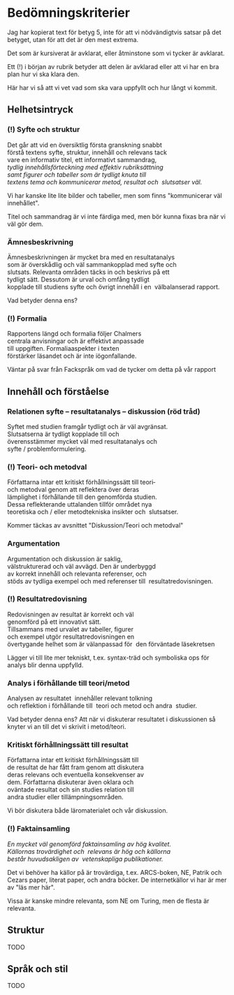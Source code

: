 
# Bedömningskriterier

Jag har kopierat text för betyg 5, inte för att vi nödvändigtvis satsar på det betyget, utan för att det är den mest extrema.

Det som är kursiverat är avklarat, eller åtminstone som vi tycker är avklarat.

Ett (!) i början av rubrik betyder att delen är avklarad eller att vi har en bra plan hur vi ska klara den.

Här har vi så att vi vet vad som ska vara uppfyllt och hur långt vi kommit.

## Helhetsintryck

### (!) Syfte och struktur

Det går att vid en översiktlig första granskning snabbt 
förstå textens syfte, struktur, innehåll och relevans tack 
vare en informativ titel, ett informativt sammandrag, 
*tydlig innehållsförteckning med effektiv rubriksättning 
samt figurer och tabeller som är tydligt knuta till 
textens tema och kommunicerar metod, resultat och 
slutsatser väl.*

Vi har kanske lite lite bilder och tabeller, men som finns "kommunicerar väl innehållet".

Titel och sammandrag är vi inte färdiga med, men bör kunna fixas bra när vi väl gör dem.

### Ämnesbeskrivning

Ämnesbeskrivningen är mycket bra med en resultatanalys 
som är överskådlig och väl sammankopplad med syfte och 
slutsats. Relevanta områden täcks in och beskrivs på ett 
tydligt sätt. Dessutom är urval och omfång tydligt 
kopplade till studiens syfte och övrigt innehåll i en 
välbalanserad rapport.

Vad betyder denna ens?

### (!) Formalia

Rapportens längd och formalia följer Chalmers 
centrala anvisningar och är effektivt anpassade 
till uppgiften. Formaliaaspekter i texten 
förstärker läsandet och är inte iögonfallande.

Väntar på svar från Fackspråk om vad de tycker om detta på vår rapport

## Innehåll och förståelse

### Relationen syfte – resultatanalys – diskussion (röd tråd)

Syftet med studien framgår tydligt och är väl avgränsat. 
Slutsatserna är tydligt kopplade till och 
överensstämmer mycket väl med resultatanalys och 
syfte / problemformulering.

### (!) Teori‐ och metodval

Författarna intar ett kritiskt förhållningssätt till teori‐ 
och metodval genom att reflektera över deras 
lämplighet i förhållande till den genomförda studien. 
Dessa reflekterande uttalanden tillför området nya 
teoretiska och / eller metodtekniska insikter och 
slutsatser.

Kommer täckas av avsnittet "Diskussion/Teori och metodval"

### Argumentation

Argumentation och diskussion är saklig, 
välstrukturerad och väl avvägd. Den är underbyggd 
av korrekt innehåll och relevanta referenser, och 
stöds av tydliga exempel och med referenser till 
resultatredovisningen.

### (!) Resultatredovisning

Redovisningen av resultat är korrekt och väl 
genomförd på ett innovativt sätt. 
Tillsammans med urvalet av tabeller, figurer 
och exempel utgör resultatredovisningen en 
övertygande helhet som är välanpassad för 
den förväntade läsekretsen

Lägger vi till lite mer tekniskt, t.ex. syntax-träd och symboliska ops för analys blir denna uppfylld.

### Analys i förhållande till teori/metod

Analysen av resultatet 
innehåller relevant tolkning 
och reflektion i förhållande till 
teori och metod och andra 
studier.

Vad betyder denna ens? 
Att när vi diskuterar resultatet i diskussionen så knyter vi an till det vi
skrivit i metod/teori.

### Kritiskt förhållningssätt till resultat

Författarna intar ett kritiskt förhållningssätt till 
de resultat de har fått fram genom att diskutera 
deras relevans och eventuella konsekvenser av 
dem. Författarna diskuterar även oklara och 
oväntade resultat och sin studies relation till 
andra studier eller tillämpningsområden.

Vi bör diskutera både läromaterialet och vår diskussion.

### (!) Faktainsamling

*En mycket väl genomförd
faktainsamling av hög kvalitet. 
Källornas trovärdighet och 
relevans är hög och källorna 
består huvudsakligen av 
vetenskapliga publikationer.*

Det vi behöver ha källor på är trovärdiga, t.ex. ARCS-boken, NE, Patrik och
Cezars paper, literat paper, och andra böcker. De internetkällor vi har är mer
av "läs mer här".

Vissa är kanske mindre relevanta, som NE om Turing, men de flesta är relevanta.

## Struktur

TODO

## Språk och stil

TODO

































